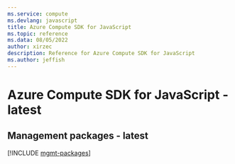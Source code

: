 ```yaml
---
ms.service: compute
ms.devlang: javascript
title: Azure Compute SDK for JavaScript
ms.topic: reference
ms.data: 08/05/2022
author: xirzec
description: Reference for Azure Compute SDK for JavaScript
ms.author: jeffish
---
```

# Azure Compute SDK for JavaScript - latest

## Management packages - latest
[!INCLUDE [mgmt-packages](compute-mgmt-index.md)]